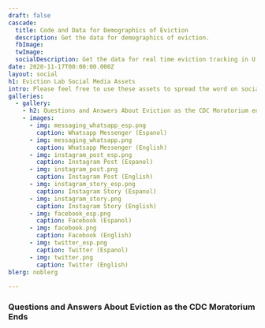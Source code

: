 ```yaml
---
draft: false
cascade:
  title: Code and Data for Demographics of Eviction
  description: Get the data for demographics of eviction.
  fbImage: 
  twImage: 
  socialDescription: Get the data for real time eviction tracking in U.S. cities during COVID-19.
date: 2020-11-17T00:00:00.000Z
layout: social
h1: Eviction Lab Social Media Assets
intro: Please feel free to use these assets to spread the word on social media.
galleries:
  - gallery: 
    - h2: Questions and Answers About Eviction as the CDC Moratorium ends
    - images:
      - img: messaging_whatsapp_esp.png
        caption: Whatsapp Messenger (Espanol)
      - img: messaging_whatsapp.png
        caption: Whatsapp Messenger (English)
      - img: instagram_post_esp.png
        caption: Instagram Post (Espanol)
      - img: instagram_post.png
        caption: Instagram Post (English)
      - img: instagram_story_esp.png
        caption: Instagram Story (Espanol)
      - img: instagram_story.png
        caption: Instagram Story (English) 
      - img: facebook_esp.png
        caption: Facebook (Espanol)
      - img: facebook.png
        caption: Facebook (English) 
      - img: twitter_esp.png
        caption: Twitter (Espanol)
      - img: twitter.png
        caption: Twitter (English)      
blerg: noblerg      
     
---
```


### Questions and Answers About Eviction as the CDC Moratorium Ends

